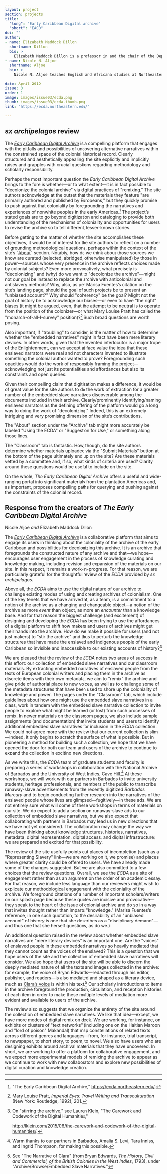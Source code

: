 ```yaml
---
layout: project
section: projects
title: 
  "long": "Early Caribbean Digital Archive"
  "short": "EACD"
doi: ""
author: 
- name: Elizabeth Maddock Dillon
  shortname: Dillon
  bio: >
    Elizabeth Maddock Dillon is a professor in and the chair of the Department of English at Northeastern University and is a codirector of the NULab for Texts, Maps, and Networks there. She is the author of *New World Drama: The Performative Commons in the Atlantic World, 1649–1849* (2014) and *The Gender of Freedom: Fictions of Liberalism and the Literary Public Sphere* (2004). She is the coeditor, with Michael Drexler, of *The Haitian Revolution and the Early US: Histories, Geographies, Textualities* (forthcoming). She has published widely in journals on topics from aesthetics, to the novel and performance in the early Atlantic world, to Barbary pirates. She is the founder of the award-winning crowd-sourced digital archive *Our Marathon: The Boston Bombing Digital Archive* and the cofounder and codirector of the *Early Caribbean Digital Archive*.   
- name: Nicole N. Aljoe
  shortname: Aljoe
  bio: >
    Nicole N. Aljoe teaches English and Africana studies at Northeastern University. Her research focuses on eighteenth- and nineteenth-century black Atlantic and Caribbean literatures, with a specialization on the slave narrative. She has published widely in these areas, and is the author of *Creole Testimonies: Slave Narratives from the British West Indies, 1709–1836* (2011) and a coeditor of *Journeys of the Slave Narrative in the Early Americas* (2014) and *Literary Histories of the Early Anglophone Caribbean: Islands in the Stream* (2018). She is currently at work on two new projects: one examines representations of Caribbean Women of color; the other explores the relationships between narratives of black lives and the rise of the novel in Europe and the Americas in the eighteenth century. She is the cofounder and codirector of the *Early Caribbean Digital Archive*.
   
date: April 2019
issue: 3
order: 1
image: images/issue03/ecda.png
thumb: images/issue03/ecda-thumb.png
link: "https://ecda.northeastern.edu/"

---
```



## *sx archipelagos* review

The *[Early Caribbean Digital Archive](https://ecda.northeastern.edu/)*
is a compelling platform that engages with the pitfalls and
possibilities of uncovering alternative narratives within the
constrained space of the colonial historical record. Clearly
structured and aesthetically appealing, the site explicitly and
implicitly raises and grapples with crucial questions regarding
methodology and scholarly responsibility.

Perhaps the most important question the *Early Caribbean Digital
Archive* brings to the fore is whether—or to what extent—it is in fact
possible to "decolonize the colonial archive" via digital practices of
"remixing." The site authors acknowledge at the outset that the
materials they feature "are primarily authored and published by
Europeans," but they quickly promise to push against that coloniality by
foregrounding the narratives and experiences of nonwhite peoples in the
early Americas.[^1] The project’s stated goals are to go beyond
digitization and cataloging to provide both understanding of the
mechanisms of coloniality and opportunities for users to revise the
archive so to tell different, lesser-known stories.

Before getting to the matter of whether the site accomplishes these
objectives, it would be of interest for the site authors to reflect on a
number of grounding methodological questions, perhaps within the context
of the site’s "[About](https://ecda.northeastern.edu/home/about/)"
section. Notably, how do we think about those sources we know are
curated (selected, abridged, otherwise manipulated) by those in
power—sources whose very presence in the archive reflects choices made
by colonial subjects? Even more provocatively, what precisely is
"decolonizing" and (why) do we want to "decolonize the archive"—might
not our goal be instead to replace the archive with anticolonial and
antislavery methods? Why, also, as per Marisa Fuentes’s citation on the
site’s landing page, should the goal of such projects be to present an
"unbiased account?" Why should "coherency" be the goal? Might not the
goal of history be to acknowledge our biases—or even to have "the right"
biases (it might be argued, even, that the attempt to be neutral is to
operate from the position of the colonizer—or what Mary Louise Pratt has
called the "monarch-of-all-I-survey" position)?[^2] Such broad questions
are worth posing.

Also important, if "troubling" to consider, is the matter of how
to determine whether the "embedded narratives" might in fact have been
mere literary devices. In other words, given that the invented
interlocutor is a major trope of the Enlightenment, can we accept at
face value the idea that these enslaved narrators were real and not
characters invented to illustrate something the colonial author wanted
to prove? Foregrounding such opacities would do the work of responsibly
framing the project—acknowledging not just its potentialities and
affordances but also its constraints and open queries.

Given their compelling claim that digitization makes a difference, it
would be of great value for the site authors to do the work of
extraction for a greater number of the embedded slave narratives
discoverable among the documents included in their archive.
Clearly/prominently identifying/naming enslaved narrators as the
defining offering of the platform would go a long way to doing the work
of "decolonizing." Indeed, this is an extremely intriguing and very
promising dimension of the site’s contributions.

The "About" section under the "Archive" tab might more accurately be
labeled "Using the ECDA" or "Suggestion for Use," or something along
those lines.

The "Classroom" tab is fantastic. How, though, do the site authors
determine whether materials uploaded via the "Submit Materials" button
at the bottom of the page ultimately end up on the site? Are these
materials vetted by a committee and, if so, what kinds of criteria are
used? Clarity around these questions would be useful to include on the
site.

On the whole, *The Early Caribbean Digital Archive* offers a useful and
wide-ranging portal into significant materials from the plantation
Americas and, as important, proposes compelling paths for querying and
pushing against the constraints of the colonial record.

## Response from the creators of *The Early Caribbean Digital Archive*

Nicole Aljoe *and* Elizabeth Maddock Dillon

The [*Early Caribbean Digital Archive*](https://ecda.northeastern.edu/)
is a collaborative platform that aims to engage its users in thinking
about the coloniality of the archive of the early Caribbean and
possibilities for decolonizing this archive. It is an archive that
foregrounds the constructed nature of any archive and that—we
hope—encourages user engagement in the process of knowledge curating and
knowledge making, including revision and expansion of the materials on
our site. In this respect, it remains a work-in-progress. For that
reason, we are particularly grateful for the thoughtful review of the
*ECDA* provided by *sx archipelagos*.

Above all, the *ECDA* aims to use the digital nature of our archive to
challenge existing modes of using and creating archives of colonialism.
One of the key tenets that we have arrived at, as a team, is a
commitment to a notion of the archive as a changing and changeable
object—a notion of the archive as more *event* than object, as more an
*encounter* than a knowledge base. And for that reason the biggest
challenge (and excitement) of designing and developing the *ECDA* has
been trying to use the affordances of a digital platform to shift how
makers and users of archives might get their hands into the archive. How
do we make it possible for users (and not just makers) to "stir the
archive" and thus to perturb the knowledge structures that have made the
enslaved and indigenous people of the early Caribbean so invisible and
inaccessible to our existing accounts of history?[^resp1]

We are pleased that the review of the *ECDA* notes two areas of success
in this effort: our collection of embedded slave narratives and our
classroom materials. By extracting embedded narratives of enslaved
people from the texts of European colonial writers and placing them in
the archive as discrete items with their own metadata, we aim to "remix"
the archive and give pride of authorial place to new voices, as well as
to challenge some of the metadata structures that have been used to
shore up the coloniality of knowledge and power. The pages under the
"Classroom" tab, which include guidelines about how one might use the
embedded slave narratives in a class, work in tandem with the embedded
slave narrative collection to invite people to explore what might be
learned (or lost) from such processes of remix. In newer materials on
the classroom pages, we also include sample assignments (and
documentation) that invite students and users to identify additional
embedded slave narratives for inclusion in the *ECDA* collection. We
could not agree more with the review that our current collection is
slim—indeed, it only begins to scratch the surface of what is possible.
But in pioneering a method for building such a collection, we hope that
we have opened the door for both our team and users of the archive to
continue to expand the collection in exciting new directions.

As we write this, the *ECDA* team of graduate students and faculty is
preparing a series of workshops in collaboration with the National
Archive of Barbados and the University of West Indies, Cave Hill.[^resp2] At
these workshops, we will work with our partners in Barbados to invite
university students, heritage professionals, and members of the public
to transcribe runaway-slave advertisements from the recently digitized
*Barbados Mercury* and to begin conducting further research into the
narratives of the enslaved people whose lives are glimpsed—fugitively—in
these ads. We are not entirely sure what will come of these workshops in
terms of materials on our site. We do expect to add a section on
runaway-slave ads to our collection of embedded slave narratives, but we
also expect that collaborating with partners in Barbados may lead us in
new directions that we have not yet considered. The collaboration may
change the way we have been thinking about knowledge structures,
histories, narratives, metadata, digital representation, digital access,
and digital infrastructure; we are prepared and excited for that
possibility.

The review of the site usefully points out places of incompletion (such
as a "Representing Slavery" link—we are working on it, we promise) and
places where greater clarity could be offered to users. We have already
made some of the changes suggested. But we are also committed to a few
choices that the review questions. Overall, we see the *ECDA* as a site
of engagement rather than as an argument on the order of an academic
essay. For that reason, we include less language than our reviewers
might wish to explicate our methodological engagement with the
coloniality of the archive. We foreground citations of a number of
important scholars/writers on our splash page because these quotes are
incisive and provocative—they speak to the heart of the issue of
colonial archive and do so in a way that invites thought rather than
imparts "knowledge." (Marisa Fuentes’s reference, in one such quotation,
to the desirability of an "unbiased account" of history is one that she
describes as a "disciplinary demand"—and thus one that she herself
questions, as do we.)

An additional question raised in the review about whether embedded slave
narratives are "mere literary devices" is an important one. Are the
"voices" of enslaved people in these embedded narratives so heavily
mediated that they cannot count as the voices of the enslaved? This is a
question that we hope users of the site and the collection of embedded
slave narratives will consider. We also hope that users of the site will
be able to discern the deeply mediated nature of all the texts and
images collected in the archive: for example, the voice of Bryan
Edwards—redacted through his editor, publisher, and readers—is also
mediated and shaped as a literary device, much as [Clara’s
voice](https://ecda.northeastern.edu/item/neu:m0415083s/) is within his
text.[^resp3] Our scholarly introductions to items in the archive foreground
the production, circulation, and reception histories of each item in
order to make these multiple levels of mediation more evident and
available to users of the archive.

The review also suggests that we organize the entirety of the site
around the collection of embedded slave narratives. We like that
idea—except, we have more modes of digital remix on deck. We are
working, for instance, on exhibits or clusters of "text networks"
(including one on the Haitian Maroon and "lord of poison" Makandal) that
map constellations of related texts across different genres and
languages—from, for instance, trial transcript, to newspaper, to short
story, to poem, to novel. We also have users who are designing exhibits
around archival materials that they have uncovered. In short, we are
working to offer a platform for collaborative engagement, and we expect
more experimental models of remixing the archive to appear as we
continue to work with new collaborators and explore new possibilities of
digital curation and knowledge creation.


---

[^1]: "The Early Caribbean Digital Archive,"
    https://ecda.northeastern.edu/.

[^2]: Mary Louise Pratt, *Imperial Eyes: Travel Writing and
    Transculturation* (New York: Routledge, 1992), 201.

[^resp1]: On "stirring the archive," see Lauren Klein, "The Carework and
    Codework of the Digital Humanities,"

    http://lklein.com/2015/06/the-carework-and-codework-of-the-digital-humanities/.

[^resp2]: Warm thanks to our partners in Barbados, Amalia S. Levi, Tara
    Inniss, and Ingrid Thompson, for making this possible.

[^resp3]: See "The Narrative of Clara" (from Bryan Edwards, *The History,
    Civil and Commercial, of the British Colonies in the West Indies*,
    1793), under "Archive/Browse/Embedded Slave Narratives."
